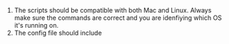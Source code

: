 1. The scripts should be compatible with both Mac and Linux. Always make sure the commands are correct and you are idenfiying which OS it's running on.
2. The config file should include 